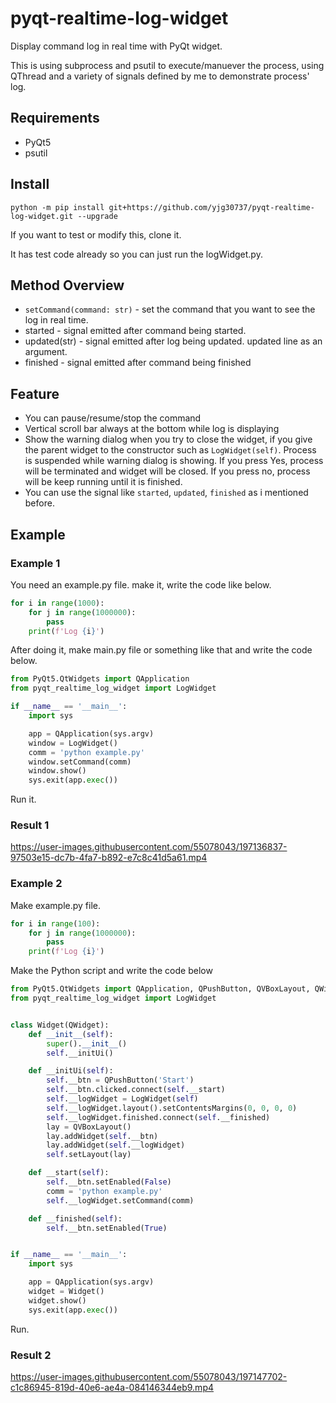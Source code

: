 # pyqt-realtime-log-widget
Display command log in real time with PyQt widget.

This is using subprocess and psutil to execute/manuever the process, using QThread and a variety of signals defined by me to demonstrate process' log.

## Requirements
* PyQt5
* psutil

## Install
`python -m pip install git+https://github.com/yjg30737/pyqt-realtime-log-widget.git --upgrade`

If you want to test or modify this, clone it.

It has test code already so you can just run the logWidget.py.

## Method Overview
* `setCommand(command: str)` - set the command that you want to see the log in real time.
* started - signal emitted after command being started.
* updated(str) - signal emitted after log being updated. updated line as an argument.
* finished - signal emitted after command being finished

## Feature
* You can pause/resume/stop the command
* Vertical scroll bar always at the bottom while log is displaying
* Show the warning dialog when you try to close the widget, if you give the parent widget to the constructor such as `LogWidget(self)`. Process is suspended while warning dialog is showing. If you press Yes, process will be terminated and widget will be closed. If you press no, process will be keep running until it is finished.
* You can use the signal like `started`, `updated`, `finished` as i mentioned before.

## Example 
### Example 1
You need an example.py file. make it, write the code like below.

```python
for i in range(1000):
    for j in range(1000000):
        pass
    print(f'Log {i}')
```

After doing it, make main.py file or something like that and write the code below. 

```python
from PyQt5.QtWidgets import QApplication
from pyqt_realtime_log_widget import LogWidget

if __name__ == '__main__':
    import sys

    app = QApplication(sys.argv)
    window = LogWidget()
    comm = 'python example.py'
    window.setCommand(comm)
    window.show()
    sys.exit(app.exec())
```

Run it.

### Result 1

https://user-images.githubusercontent.com/55078043/197136837-97503e15-dc7b-4fa7-b892-e7c8c41d5a61.mp4

### Example 2
Make example.py file.
```python
for i in range(100):
    for j in range(1000000):
        pass
    print(f'Log {i}')
```

Make the Python script and write the code below
```python
from PyQt5.QtWidgets import QApplication, QPushButton, QVBoxLayout, QWidget
from pyqt_realtime_log_widget import LogWidget


class Widget(QWidget):
    def __init__(self):
        super().__init__()
        self.__initUi()

    def __initUi(self):
        self.__btn = QPushButton('Start')
        self.__btn.clicked.connect(self.__start)
        self.__logWidget = LogWidget(self)
        self.__logWidget.layout().setContentsMargins(0, 0, 0, 0)
        self.__logWidget.finished.connect(self.__finished)
        lay = QVBoxLayout()
        lay.addWidget(self.__btn)
        lay.addWidget(self.__logWidget)
        self.setLayout(lay)

    def __start(self):
        self.__btn.setEnabled(False)
        comm = 'python example.py'
        self.__logWidget.setCommand(comm)

    def __finished(self):
        self.__btn.setEnabled(True)


if __name__ == '__main__':
    import sys

    app = QApplication(sys.argv)
    widget = Widget()
    widget.show()
    sys.exit(app.exec())
```

Run.

### Result 2

https://user-images.githubusercontent.com/55078043/197147702-c1c86945-819d-40e6-ae4a-084146344eb9.mp4





